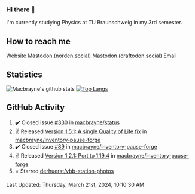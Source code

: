 ### Hi there 👋
I'm currently studying Physics at TU Braunschweig in my 3rd semester.

## How to reach me
[Website](https://florentin-schleuss.de)
<a rel="me" href="https://norden.social/@florentin">Mastodon (norden.social)</a>
<a rel="me" href="https://craftodon.social/@frodolon">Mastodon (craftodon.social)</a>
[Email](mailto:hello@macbrayne.de)

## Statistics
![Macbrayne's github stats](https://github-readme-stats.vercel.app/api?username=macbrayne&count_private=true&show_icons=true&hide_rank=true&custom_title=macbrayne's%20GitHub%20Stats)
[![Top Langs](https://github-readme-stats.vercel.app/api/top-langs/?username=macbrayne&exclude_repo=liftron&layout=compact)](https://github.com/anuraghazra/github-readme-stats)
## GitHub Activity

<!--RECENT_ACTIVITY:start-->
1. ✔️ Closed issue [#330](https://github.com/macbrayne/status/issues/330) in [macbrayne/status](https://github.com/macbrayne/status)
2. ✌️ Released [Version 1.5.1: A single Quality of Life fix](https://github.com/macbrayne/inventory-pause-forge/releases/tag/v1.5.1) in [macbrayne/inventory-pause-forge](https://github.com/macbrayne/inventory-pause-forge)
3. ✔️ Closed issue [#89](https://github.com/macbrayne/inventory-pause-forge/issues/89) in [macbrayne/inventory-pause-forge](https://github.com/macbrayne/inventory-pause-forge)
4. ✌️ Released [Version 1.2.1: Port to 1.19.4](https://github.com/macbrayne/inventory-pause-forge/releases/tag/v1.2.1) in [macbrayne/inventory-pause-forge](https://github.com/macbrayne/inventory-pause-forge)
5. ⭐ Starred [derhuerst/vbb-station-photos](https://github.com/derhuerst/vbb-station-photos)
<!--RECENT_ACTIVITY:end-->

<!--RECENT_ACTIVITY:last_update-->
Last Updated: Thursday, March 21st, 2024, 10:10:30 AM
<!--RECENT_ACTIVITY:last_update_end-->


<!--
**macbrayne/macbrayne** is a ✨ _special_ ✨ repository because its `README.md` (this file) appears on your GitHub profile.

Here are some ideas to get you started:

- 🔭 I’m currently working on ...
- 🌱 I’m currently learning ...
- 👯 I’m looking to collaborate on ...
- 🤔 I’m looking for help with ...
- 💬 Ask me about ...
- 📫 How to reach me: ...
- 😄 Pronouns: ...
- ⚡ Fun fact: ...
-->
